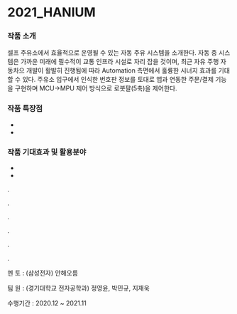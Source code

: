 # 2021_HANIUM

### 작품 소개
  셀프 주유소에서 효율적으로 운영될 수 있는 자동 주유 시스템을 소개한다. 
  자동 중 시스템은 가까운 미래에 필수적이 교통 인프라 시설로 자리 잡을 것이며, 최근 자유 주행 자동차으 개발이 활발히 진행됨에 따라 Automation 측면에서 훌륭한 시너지 효과를 기대할 수 있다.
  주유소 입구에서 인식한 번호판 정보를 토대로 앱과 연동한 주문/결제 기능을 구현하며 MCU->MPU 제어 방식으로 로봇팔(5축)을 제어한다. 
  
### 작품 특장점
  - 
  - 
  
### 작품 기대효과 및 활용분야
  - 
  - 
  

.

.

.

.

.

.

멘   토 : (삼성전자) 안해오름

팀   원 : (경기대학교 전자공학과) 정영윤, 박민규, 지재욱

수행기간 : 2020.12 ~ 2021.11
